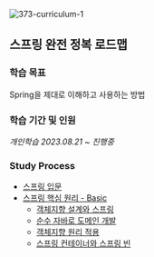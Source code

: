 ![373-curriculum-1](https://github.com/Heo-y-y/development-blog/assets/112863029/a53fb208-22d8-4cb5-b6c6-433df19b4101)
## 스프링 완전 정복 로드맵
### 학습 목표
Spring을 제대로 이해하고 사용하는 방법
### 학습 기간 및 인원
*개인학습 2023.08.21 ~ 진행중*
### Study Process
- [스프링 입문](스프링입문.md)
- [스프링 핵심 원리 - Basic](스프링핵심원리기본/README.md)
  - [객체지향 설계와 스프링](스프링핵심원리기본/객체지향설계와스프링.md)
  - [순수 자바로 도메인 개발](스프링핵심원리기본/순수자바로도메인개발.md)
  - [객체지향 원리 적용](스프링핵심원리기본/객체지향원리적용.md)
  - [스프링 컨테이너와 스프링 빈](스프링핵심원리기본/스프링컨테이너와스프링빈.md)
